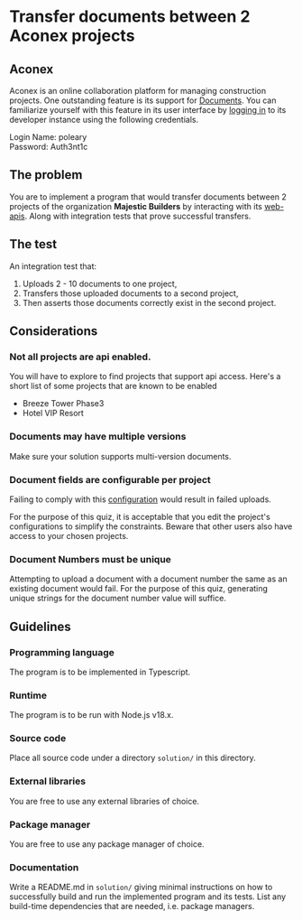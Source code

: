 # Transfer documents between 2 Aconex projects

## Aconex

Aconex is an online collaboration platform for managing construction projects.
One outstanding feature is its support for [Documents](https://help.aconex.com/en/aconex/our-main-application/using-aconex/working-with-documents).
You can familiarize yourself with this feature in its user interface by [logging in](https://ea1.aconex.com/Logon) to its developer instance using the following credentials.

Login Name: poleary\
Password: Auth3nt1c

## The problem

You are to implement a program that would transfer documents between 2 projects of the organization **Majestic Builders** by interacting with its [web-apis](https://help.aconex.com/DisplayContent/1481789091507-documents).
Along with integration tests that prove successful transfers.

## The test

An integration test that:
1. Uploads 2 - 10 documents to one project,
2. Transfers those uploaded documents to a second project,
3. Then asserts those documents correctly exist in the second project.

## Considerations

### Not all projects are api enabled.

You will have to explore to find projects that support api access.
Here's a short list of some projects that are known to be enabled
- Breeze Tower Phase3
- Hotel VIP Resort

### Documents may have multiple versions

Make sure your solution supports multi-version documents.

### Document fields are configurable per project

Failing to comply with this [configuration](https://help.aconex.com/en/DisplayContent/checking-document-fields-are-correct) would result in failed uploads.

For the purpose of this quiz, it is acceptable that you edit the project's configurations to simplify the constraints.
Beware that other users also have access to your chosen projects.

### Document Numbers must be unique

Attempting to upload a document with a document number the same as an existing document would fail.
For the purpose of this quiz, generating unique strings for the document number value will suffice.

## Guidelines

### Programming language

The program is to be implemented in Typescript.

### Runtime

The program is to be run with Node.js v18.x.

### Source code

Place all source code under a directory `solution/` in this directory.

### External libraries

You are free to use any external libraries of choice.

### Package manager

You are free to use any package manager of choice.

### Documentation

Write a README.md in `solution/` giving minimal instructions on how to successfully build and run the implemented program and its tests.
List any build-time dependencies that are needed, i.e. package managers.
